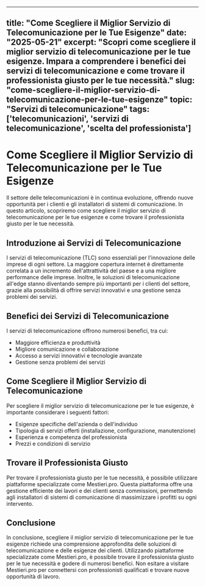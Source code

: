 
---
title: "Come Scegliere il Miglior Servizio di Telecomunicazione per le Tue Esigenze"
date: "2025-05-21"
excerpt: "Scopri come scegliere il miglior servizio di telecomunicazione per le tue esigenze. Impara a comprendere i benefici dei servizi di telecomunicazione e come trovare il professionista giusto per le tue necessità."
slug: "come-scegliere-il-miglior-servizio-di-telecomunicazione-per-le-tue-esigenze"
topic: "Servizi di telecomunicazione"
tags: ['telecomunicazioni', 'servizi di telecomunicazione', 'scelta del professionista']
---

# Come Scegliere il Miglior Servizio di Telecomunicazione per le Tue Esigenze

Il settore delle telecomunicazioni è in continua evoluzione, offrendo nuove opportunità per i clienti e gli installatori di sistemi di comunicazione. In questo articolo, scopriremo come scegliere il miglior servizio di telecomunicazione per le tue esigenze e come trovare il professionista giusto per le tue necessità.

## Introduzione ai Servizi di Telecomunicazione

I servizi di telecomunicazione (TLC) sono essenziali per l'innovazione delle imprese di ogni settore. La maggiore copertura internet è direttamente correlata a un incremento dell'attrattività del paese e a una migliore performance delle imprese. Inoltre, le soluzioni di telecomunicazione all'edge stanno diventando sempre più importanti per i clienti del settore, grazie alla possibilità di offrire servizi innovativi e una gestione senza problemi dei servizi.

## Benefici dei Servizi di Telecomunicazione

I servizi di telecomunicazione offrono numerosi benefici, tra cui:

* Maggiore efficienza e produttività
* Migliore comunicazione e collaborazione
* Accesso a servizi innovativi e tecnologie avanzate
* Gestione senza problemi dei servizi

## Come Scegliere il Miglior Servizio di Telecomunicazione

Per scegliere il miglior servizio di telecomunicazione per le tue esigenze, è importante considerare i seguenti fattori:

* Esigenze specifiche dell'azienda o dell'individuo
* Tipologia di servizi offerti (installazione, configurazione, manutenzione)
* Esperienza e competenza del professionista
* Prezzi e condizioni di servizio

## Trovare il Professionista Giusto

Per trovare il professionista giusto per le tue necessità, è possibile utilizzare piattaforme specializzate come Mestieri.pro. Questa piattaforma offre una gestione efficiente dei lavori e dei clienti senza commissioni, permettendo agli installatori di sistemi di comunicazione di massimizzare i profitti su ogni intervento.

## Conclusione

In conclusione, scegliere il miglior servizio di telecomunicazione per le tue esigenze richiede una comprensione approfondita delle soluzioni di telecomunicazione e delle esigenze dei clienti. Utilizzando piattaforme specializzate come Mestieri.pro, è possibile trovare il professionista giusto per le tue necessità e godere di numerosi benefici. Non esitare a visitare Mestieri.pro per connettersi con professionisti qualificati e trovare nuove opportunità di lavoro.
